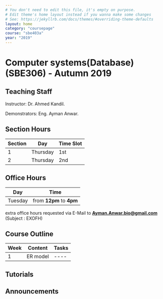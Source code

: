 ```yaml
---
# You don't need to edit this file, it's empty on purpose.
# Edit theme's home layout instead if you wanna make some changes
# See: https://jekyllrb.com/docs/themes/#overriding-theme-defaults
layout: home
category: "coursepage"
course: "sbe403a"
year: "2019"
---
```

# Computer systems(Database) \(SBE306\) - Autumn 2019

## Teaching Staff

Instructor: Dr. Ahmed Kandil. 

Demonstrators:  Eng. Ayman Anwar.  


## Section Hours

| Section | Day | Time Slot |
|---------|-----|-----------|
|   1     | Thursday | 1st  |
|   2     | Thursday | 2nd |

## Office Hours

| Day | Time |
|-----|-----------|
| Tuesday | from **12pm** to **4pm** |

extra office hours requested via E-Mail to **Ayman.Anwar.bio@gmail.com** (Subject : EXOFH)

## Course Outline

| Week | Content |  Tasks
|------|-----------------|-----|
|   1  | ER model | ---- |






## Tutorials

<!-- * Week 1
    * [Slides]({{ site.baseurl }}{% link 2019/microprocessor/presentations/1_week1/index.html%}){:target="_blank"} -->



## Announcements
